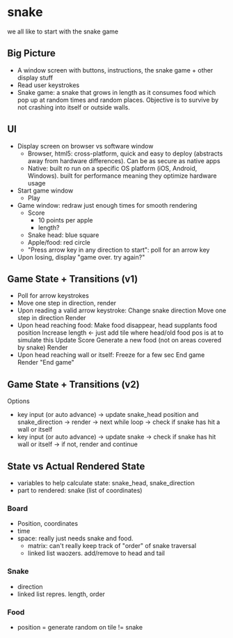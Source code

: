 # snake
we all like to start with the snake game

## Big Picture
- A window screen with buttons, instructions, the snake game + other display stuff
- Read user keystrokes
- Snake game: a snake that grows in length as it consumes food which pop up at random times and random places. Objective is to survive by not crashing into itself or outside walls.


## UI
- Display screen on browser vs software window
  - Browser, html5: cross-platform, quick and easy to deploy (abstracts away from hardware differences). Can be as secure as native apps
  - Native: built ro run on a specific OS platform (iOS, Android, Windows). built for performance meaning they optimize hardware usage
- Start game window
    - Play
- Game window: redraw just enough times for smooth rendering
    - Score
        - 10 points per apple
        - length?
    - Snake head: blue square
    - Apple/food: red circle
    - "Press arrow key in any direction to start": poll for an arrow key
- Upon losing, display "game over. try again?"

## Game State + Transitions (v1)
- Poll for arrow keystrokes
- Move one step in direction, render
- Upon reading a valid arrow keystroke:
    Change snake direction
    Move one step in direction
    Render
- Upon head reaching food:
    Make food disappear, head supplants food position
    Increase length <- just add tile where head/old food pos is at to simulate this
    Update Score
    Generate a new food (not on areas covered by snake)
    Render
- Upon head reaching wall or itself:
    Freeze for a few sec
    End game
    Render "End game"


## Game State + Transitions (v2)
Options
- key input (or auto advance) -> update snake_head position and snake_direction -> render -> next while loop -> check if snake has hit a wall or itself
- key input (or auto advance) -> update snake -> check if snake has hit wall or itself -> if not, render and continue


## State vs Actual Rendered State
- variables to help calculate state: snake_head, snake_direction
- part to rendered: snake (list of coordinates)



### Board
- Position, coordinates
- time
- space: really just needs snake and food.
    - matrix: can't really keep track of "order" of snake traversal
    - linked list waozers. add/remove to head and tail

### Snake
- direction
- linked list repres. length, order

### Food
- position = generate random on tile != snake

